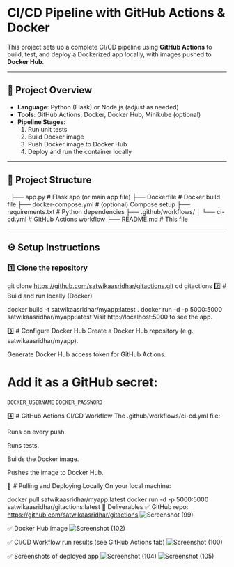 # CI/CD Pipeline with GitHub Actions & Docker

This project sets up a complete CI/CD pipeline using **GitHub Actions** to build, test, and deploy a Dockerized app locally, with images pushed to **Docker Hub**.

---

## 🚀 Project Overview

- **Language**: Python (Flask) or Node.js (adjust as needed)
- **Tools**: GitHub Actions, Docker, Docker Hub, Minikube (optional)
- **Pipeline Stages**:
  1. Run unit tests
  2. Build Docker image
  3. Push Docker image to Docker Hub
  4. Deploy and run the container locally

---

## 📂 Project Structure

.
├── app.py # Flask app (or main app file)
├── Dockerfile # Docker build file
├── docker-compose.yml # (optional) Compose setup
├── requirements.txt # Python dependencies
├── .github/workflows/
│ └── ci-cd.yml # GitHub Actions workflow
└── README.md # This file


---

## ⚙ Setup Instructions

### 1️⃣ Clone the repository

git clone https://github.com/satwikaasridhar/gitactions.git
cd gitactions
2️⃣ # Build and run locally (Docker)

docker build -t satwikaasridhar/myapp:latest .
docker run -d -p 5000:5000 satwikaasridhar/myapp:latest
Visit http://localhost:5000 to see the app.

3️⃣ # Configure Docker Hub
Create a Docker Hub repository (e.g., satwikaasridhar/myapp).

Generate Docker Hub access token for GitHub Actions.

# Add it as a GitHub secret:

`DOCKER_USERNAME`
`DOCKER_PASSWORD`

4️⃣ # GitHub Actions CI/CD Workflow
The .github/workflows/ci-cd.yml file:

Runs on every push.

Runs tests.

Builds the Docker image.

Pushes the image to Docker Hub.

🐳 # Pulling and Deploying Locally
On your local machine:

docker pull satwikaasridhar/myapp:latest
docker run -d -p 5000:5000 satwikaasridhar/gitactions:latest
📸 Deliverables
✅ GitHub repo: https://github.com/satwikaasridhar/gitactions
![Screenshot (99)](https://github.com/user-attachments/assets/40c7371b-f70b-4ba2-88fe-2d87cbb23aa3)

✅ Docker Hub image
![Screenshot (102)](https://github.com/user-attachments/assets/ac3a8d87-8438-49f9-9098-e1f721be9bef)

✅ CI/CD Workflow run results (see GitHub Actions tab)
![Screenshot (100)](https://github.com/user-attachments/assets/1739e85e-1de4-49c3-aca6-ef465b123f8e)

✅ Screenshots of deployed app
![Screenshot (104)](https://github.com/user-attachments/assets/7fcfcd0f-4f5d-47ce-ae2f-f9f56858005d)
![Screenshot (105)](https://github.com/user-attachments/assets/dce7029d-b037-4b03-aca2-3908583f7bed)


